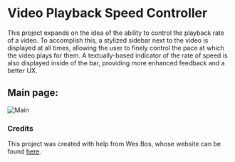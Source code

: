 # Video Playback Speed Controller

This project expands on the idea of the ability to control the playback rate of a video. To accomplish this, a stylized sidebar next to the video is displayed at all times, allowing the user to finely control the pace at which the video plays for them. A textually-based indicator of the rate of speed is also displayed inside of the bar, providing more enhanced feedback and a better UX.

## Main page:

![Main](https://i.imgur.com/I9aAMoI.png?1 'Main')

### Credits

This project was created with help from Wes Bos, whose website can be found [here](https://wesbos.com/).